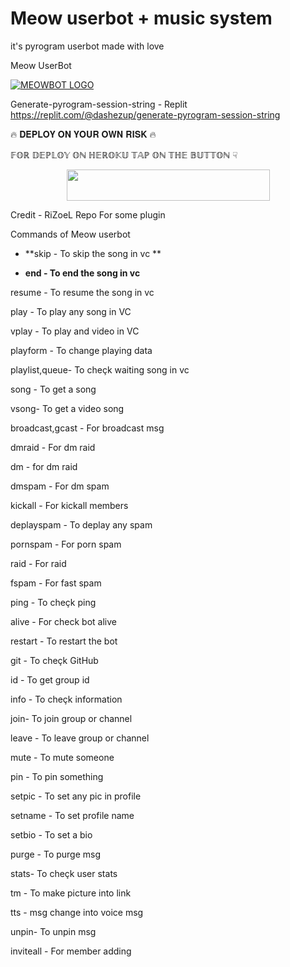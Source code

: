 # Meow userbot + music system
it's pyrogram userbot made with love

Meow UserBot

[![MEOWBOT LOGO](https://telegra.ph/file/3c2932815330a143fa1a8.png)](https://t.me/Murat_30_God )

Generate-pyrogram-session-string - Replit
https://replit.com/@dashezup/generate-pyrogram-session-string

🔥 𝐃𝐄𝐏𝐋𝐎𝐘 𝐎𝐍 𝐘𝐎𝐔𝐑 𝐎𝐖𝐍 𝐑𝐈𝐒𝐊 🔥

𝔽𝕆ℝ 𝔻𝔼ℙ𝕃𝕆𝕐 𝕆ℕ ℍ𝔼ℝ𝕆𝕂𝕌 𝕋𝔸ℙ 𝕆ℕ 𝕋ℍ𝔼 𝔹𝕌𝕋𝕋𝕆ℕ ☟︎︎︎


<p align="center"><a href="https://heroku.com/deploy?template=https://github.com/kaal0408/Meow">
  <img src="https://img.shields.io/badge/Deploy%20To%20Heroku-aqua?style=flat&logo=heroku" width="325" height="50.100" /></a></p>

Credit - RiZoeL Repo For some plugin




Commands of Meow userbot

- **skip - To skip the song in vc **

- **end - To end the song in vc**

resume - To resume the song in vc

play - To play any song in VC

vplay - To play and video in VC

playform - To change playing data 

playlist,queue- To cheçk waiting song in vc

song - To get a song

vsong- To get a video song

broadcast,gcast - For broadcast msg

dmraid - For dm raid

dm - for dm raid

dmspam - For dm spam

kickall - For kickall members

deplayspam - To deplay any spam

pornspam - For porn spam

raid - For raid 

fspam - For fast spam

ping - To cheçk ping

alive - For check bot alive

restart - To restart the bot

git <Username> - To cheçk GitHub

id - To get group id

info - To cheçk information

join<username>- To join group or channel

leave <username>- To leave group or channel

mute - To mute someone

pin - To pin something

setpic - To set any pic in profile

setname - To set profile name

setbio - To set a bio

purge - To purge msg

stats- To cheçk user stats

tm - To make picture into link

tts - msg change into voice msg

unpin- To unpin msg

inviteall - For member adding
